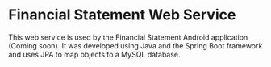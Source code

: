 # Financial Statement Web Service

This web service is used by the Financial Statement Android application (Coming soon).
It was developed using Java and the Spring Boot framework and uses JPA to map objects to a MySQL database.
